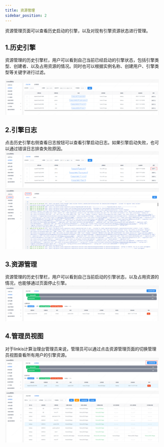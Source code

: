 ```yaml
---
title: 资源管理
sidebar_position: 2
---
```


资源管理页面可以查看历史启动的引擎，以及对现有引擎资源状态进行管理。

## 1.历史引擎

资源管理的历史引擎栏，用户可以看到自己当前已经启动的引擎状态，包括引擎类型、创建者、以及占用资源的情况。同时也可以根据实例名称、创建用户、引擎类型等关键字进行过滤。

![./media/image5.png](../images/历史引擎.png)

## 2.引擎日志
点击历史引擎右侧查看日志按钮可以查看引擎启动日志。如果引擎启动失败，也可以通过错误日志排查失败原因。
![./media/image5.png](../images/engine-view-log.png)
![./media/image5.png](../images/engine-log.png)

## 3.资源管理
资源管理的历史引擎栏，用户可以看到自己当前启动的引擎状态，以及占用资源的情况，也能够通过页面停止引擎。
![./media/image5.png](../images/资源管理界面.png)

## 4.管理员视图
对于linkis计算治理台管理员来说，管理员可以通过点击资源管理页面的切换管理员视图查看所有用户的引擎资源。
![./media/image5.png](../images/资源管理按钮.png)
![./media/image5.png](../images/资源管理管理员.png)